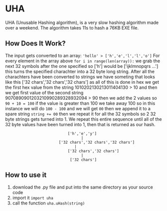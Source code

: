 # UHA

UHA (Unusable Hashing algorithm), is a very slow hashing algorithm made over a weekend.
The algorithm takes 11s to hash a 76KB EXE file.

## How Does It Work?
The input gets converted to an array: `'hello' > ['h','e','l','l','o']`
For every element in the array above 
`for i in range(len(array)):` we grab the next 32 symbols 
after the one specified so ['h'] would be 
['ijklmnopqrs ...'] this turns the specified charachter into a 32 byte long string.
After all the charachters have been converted to strings we have someting that looks like this 
['32 chars','32 chars','32 chars']
as all of this is done in hex we get the first hex value 
from the string 1010202130213011404130 > 10
and then we get first value of the second string  
9070890901203210990289328932094 > 90 then we add the 2 values so `90 + 10 = 100`
if the value is greater than 100 we take away 100 so in this instance 
we will do `100 - 100` and we will get `00` then we append it to a
spare string `string += 00` then we repeat it for all the 32 symbols 
so 2 32 byte strings gets turned into 1. We repeat this entire sequence until 
all of the 32 byte values have been turned into 1, then that is returned as our hash.


								['h','e','y']
								      |
							['32 chars','32 chars','32 chars']
								   |
							    ['32 chars','32 chars']
								      |
								 ['32 chars']
                 
## How to use it
1. download the .py file and put into the same directory as your source code
2. import it `import uha`
3. call the function `uha.uHash(string)`
